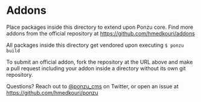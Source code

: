 # Addons

Place packages inside this directory to extend upon Ponzu core. Find more addons
from the official repository at https://github.com/hmedkouri/addons

All packages inside this directory get vendored upon executing `$ ponzu build`

To submit an official addon, fork the repository at the URL above and make a 
pull request including your addon inside a directory without its own git 
repository.

Questions? Reach out to [@ponzu_cms](https://twitter.com/ponzu_cms) on Twitter, 
or open an issue at https://github.com/hmedkouri/ponzu